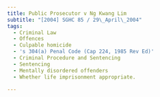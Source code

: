```yaml
---
title: Public Prosecutor v Ng Kwang Lim
subtitle: "[2004] SGHC 85 / 29\_April\_2004"
tags:
  - Criminal Law
  - Offences
  - Culpable homicide
  - 's 304(a) Penal Code (Cap 224, 1985 Rev Ed)'
  - Criminal Procedure and Sentencing
  - Sentencing
  - Mentally disordered offenders
  - Whether life imprisonment appropriate.

---
```


